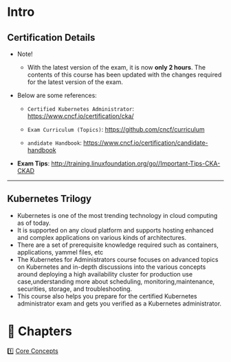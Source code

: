 # Intro

## Certification Details

- Note!

    - With the latest version of the exam, it is now **only 2 hours**. The contents of this course has been updated with the changes required for the latest version of the exam.



- Below are some references:

    - `Certified Kubernetes Administrator`: https://www.cncf.io/certification/cka/

    - `Exam Curriculum (Topics)`: https://github.com/cncf/curriculum

    - `andidate Handbook`: https://www.cncf.io/certification/candidate-handbook

- **Exam Tips**: http://training.linuxfoundation.org/go//Important-Tips-CKA-CKAD

---

## Kubernetes Trilogy

- Kubernetes is one of the most trending technology in cloud computing as of today.
- It is supported on any cloud platform and supports hosting enhanced and complex applications on various kinds of architectures. 
- There are a set of prerequisite knowledge required such as containers, applications, yammel files, etc
- The Kubernetes for Administrators course focuses on advanced topics on Kubernetes and in-depth discussions into the various concepts around deploying a high availability cluster for production use case,understanding more about scheduling, monitoring,maintenance, securities, storage, and troubleshooting.
- This course also helps you prepare for the certified Kubernetes administrator exam and gets you verified as a Kubernetes administrator.

# 📝 Chapters

1️⃣ [Core Concepts](./1-Core-Concepts/)